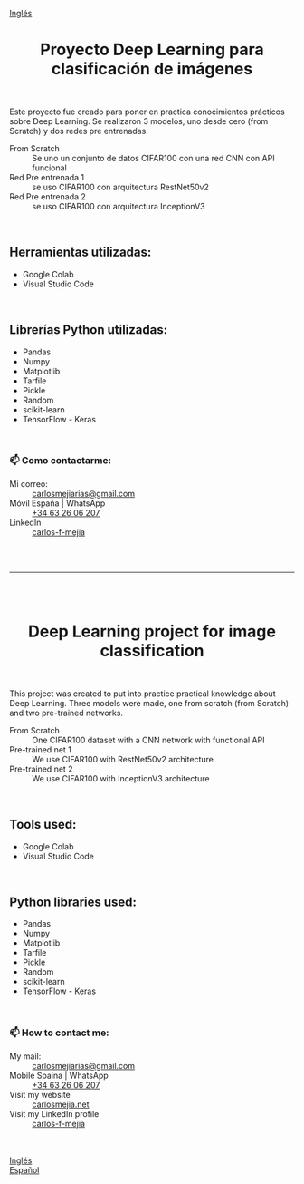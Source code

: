 <a href="#en">Inglés</a>
<br>

<h1 align="center" id="esp">Proyecto Deep Learning para clasificación de imágenes </h1><br>

<p>Este proyecto fue creado para poner en practica conocimientos prácticos sobre Deep Learning.  Se realizaron 3 modelos, uno desde cero (from Scratch) y dos redes pre entrenadas.
</p>
<dl>
  <dt>From Scratch</dt>
  <dd>Se uno un conjunto de datos CIFAR100 con una red CNN con API funcional</dd>
  <dt>Red Pre entrenada 1</dt>
  <dd>se uso CIFAR100 con arquitectura RestNet50v2 </dd>
  <dt>Red Pre entrenada 2</dt>
  <dd>se uso CIFAR100 con arquitectura InceptionV3</dd>
</dl>
</p>
<br>
<h2>Herramientas utilizadas:</h2>
<ul>
  <li>Google Colab</li>
  <li>Visual Studio Code</li>
</ul>
<br>
<h2>Librerías Python utilizadas:</h2>
<ul> 
<li>Pandas</li>
<li>Numpy</li>
<li>Matplotlib</li>
<li>Tarfile</li>
<li>Pickle</li>
<li>Random</li>
<li>scikit-learn</li>
<li>TensorFlow - Keras</li>
</ul>
<br>
<h3>📫 Como contactarme:</h3>
<dl>
  <dt>Mi correo:</dt>
  <dd><a href="mailto:carlosmejiarias@gmail.com">carlosmejiarias@gmail.com</a></dd>
  <dt>Móvil España | WhatsApp</dt>
  <dd><a href="tel:+34632606207">+34 63 26 06 207</a></dd>
  <dt>LinkedIn</dt>
  <dd><a href="https://www.linkedin.com/in/carlos-f-mejia/">carlos-f-mejia</a></dd>
</dl>
<br>
<br>
<hr><!-- separador  -->
<br>
<br>
<!-- Inicia Ingles -->
<h1 align="center" id="en">Deep Learning project for image classification</h1><br>

<p>This project was created to put into practice practical knowledge about Deep Learning.  Three models were made, one from scratch (from Scratch) and two pre-trained networks.
</p>
<dl>
  <dt>From Scratch</dt>
  <dd>One CIFAR100 dataset with a CNN network with functional API</dd>
  <dt>Pre-trained net 1</dt>
  <dd>We use CIFAR100 with RestNet50v2 architecture  </dd>
  <dt>Pre-trained net 2</dt>
  <dd>We use CIFAR100 with InceptionV3 architecture</dd>
</dl>
</p>
<br>
<h2>Tools used:</h2>
<ul>
  <li>Google Colab</li>
  <li>Visual Studio Code</li>
</ul>
<br>
<h2>Python libraries used:</h2>
<ul> 
<li>Pandas</li>
<li>Numpy</li>
<li>Matplotlib</li>
<li>Tarfile</li>
<li>Pickle</li>
<li>Random</li>
<li>scikit-learn</li>
<li>TensorFlow - Keras</li>
</ul>
<br>
<h3>📫 How to contact me:</h3>
<dl>
  <dt>My mail:</dt>
  <dd><a href="mailto:carlosmejiarias@gmail.com">carlosmejiarias@gmail.com</a></dd>
  <dt>Mobile Spaina | WhatsApp</dt>
  <dd><a href="tel:+34632606207">+34 63 26 06 207</a></dd>
  <dt>Visit my website</dt>
  <dd><a href="https://carlosmejia.net/">carlosmejia.net</a></dd>
  <dt>Visit my LinkedIn profile</dt>
  <dd><a href="https://www.linkedin.com/in/carlos-f-mejia/">carlos-f-mejia</a></dd>
</dl>
<br>
<br>
<div><a href="#en">Inglés</a></div>
<div><a href="#esp">Español</a></div>
